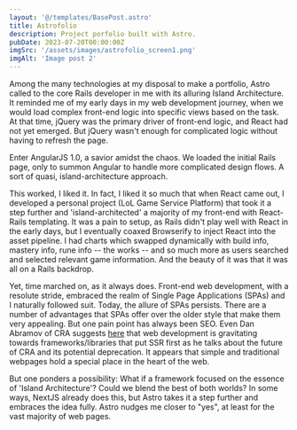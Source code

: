 ```yaml
---
layout: '@/templates/BasePost.astro'
title: Astrofolio
description: Project porfolio built with Astro. 
pubDate: 2023-07-20T00:00:00Z
imgSrc: '/assets/images/astrofolio_screen1.png'
imgAlt: 'Image post 2'
---
```


Among the many technologies at my disposal to make a portfolio, Astro called to the core Rails developer in me with its alluring Island Architecture. It reminded me of my early days in my web development journey, when we would load complex front-end logic into specific views based on the task. At that time, jQuery was the primary driver of front-end logic, and React had not yet emerged. But jQuery wasn't enough for complicated logic without having to refresh the page. 

Enter AngularJS 1.0, a savior amidst the chaos. We loaded the initial Rails page, only to summon Angular to handle more complicated design flows. A sort of quasi, island-architecture approach.

This worked, I liked it. In fact, I liked it so much that when React came out, I developed a personal project (LoL Game Service Platform) that took it a step further and 'island-architected' a majority of my front-end with React-Rails templating. It was a pain to setup, as Rails didn't play well with React in the early days, but I eventually coaxed Browserify to inject React into the asset pipeline. I had charts which swapped dynamically with build info, mastery info, rune info -- the works -- and so much more as users searched and selected relevant game information. And the beauty of it was that it was all on a Rails backdrop.

Yet, time marched on, as it always does. Front-end web development, with a resolute stride, embraced the realm of Single Page Applications (SPAs) and I naturally followed suit. Today, the allure of SPAs persists. There are a number of advantages that SPAs offer over the older style that make them very appealing. But one pain point has always been SEO. Even Dan Abramov of CRA suggests [here](https://github.com/reactjs/react.dev/pull/5487#issuecomment-1409720741) that web development is gravitating towards frameworks/libraries that put SSR first as he talks about the future of CRA and its potential deprecation. It appears that simple and traditional webpages hold a special place in the heart of the web.

But one ponders a possibility: What if a framework focused on the essence of 'Island Architecture'? Could we blend the best of both worlds? In some ways, NextJS already does this, but Astro takes it a step further and embraces the idea fully. Astro nudges me closer to "yes", at least for the vast majority of web pages.